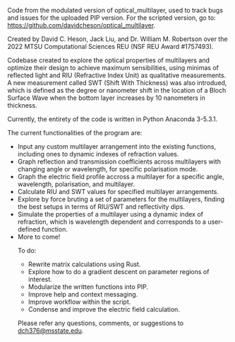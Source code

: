 Code from the modulated version of optical_multilayer, used to track bugs and issues for the uploaded PIP version. For the scripted version, go to: https://github.com/davidcheson/optical_multilayer.

Created by David C. Heson, Jack Liu, and Dr. William M. Robertson over the 2022 MTSU Computational Sciences REU (NSF REU Award #1757493).

Codebase created to explore the optical properties of multilayers and optimize their design to achieve maximum sensibilities, using minimas of reflected light and RIU (Refractive Index Unit) as qualitative measurements. A new measurement called SWT (Shift With Thickness) was also introdued, which is defined as the degree or nanometer shift in the location of a Bloch Surface Wave when the bottom layer increases by 10 nanometers in thickness.

Currently, the entirety of the code is written in Python Anaconda 3-5.3.1.

The current functionalities of the program are:
<ul>
<li>Input any custom multilayer arrangement into the existing functions, including ones to dynamic indexes of refraction values.</li>
<li>Graph reflection and transmission coefficients across multilayers with changing angle or wavelength, for specific polarisation mode.</li>
<li>Graph the electric field profile accross a multilayer for a specific angle, wavelength, polarisation, and multilayer.</li>
<li>Calculate RIU and SWT values for specified multilayer arrangements.</li>
<li>Explore by force bruting a set of parameters for the multilayers, finding the best setups in terms of RIU/SWT and reflectivity dips.</li>
<li>Simulate the properties of a multilayer using a dynamic index of refraction, which is wavelength dependent and corresponds to a user-defined function.</li>
<li>More to come!</li>

To do:
<ul>
<li>Rewrite matrix calculations using Rust.</li>
<li>Explore how to do a gradient descent on parameter regions of interest.</li>
<li>Modularize the written functions into PIP.</li>
<li>Improve help and context messaging.</li>
<li>Improve workflow within the script.</li>
<li>Condense and improve the electric field calculation.</li>
</ul>

Please refer any questions, comments, or suggestions to dch376@msstate.edu.
